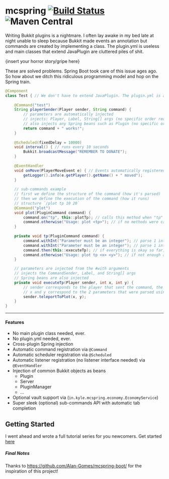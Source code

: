 # mcspring [![Build Status](https://travis-ci.org/kylepls/mcspring.svg?branch=master)](https://travis-ci.org/kylepls/mcspring) ![Maven Central](https://img.shields.io/maven-central/v/in.kyle.mcspring/mcspring)

Writing Bukkit plugins is a nightmare. I often lay awake in my bed late at night unable to sleep
 because Bukkit made events an annotation but commands are created by implementing a class. 
 The plugin.yml is useless and main classes that extend JavaPlugin are cluttered piles of shit. 
 
 {insert your horror story/gripe here}
  
These are solved problems. Spring Boot took care of this issue ages ago. 
So how about we ditch this ridiculous programming model and hop on the Spring train.


```java
@Component
class Test { // We don't have to extend JavaPlugin. The plugin.yml is also generated for us.
    
    @Command("test")
    String playerSender(Player sender, String command) {
        // parameters are automatically injected
        // injects: Player, Label, String[] args (no specific order required)
        // also injects any Spring beans such as Plugin (no specific order required)
        return command + " works!";
    }
    
    @Scheduled(fixedDelay = 10000)
    void interval() { // runs every 10 seconds
        Bukkit.broadcastMessage("REMEMBER TO DONATE");
    }
    
    @EventHandler
    void onMove(PlayerMoveEvent e) { // Events automatically registered
        getLogger().info(e.getPlayer().getName() + " moved");
    }
    
    // sub-commands example
    // first we define the structure of the command (how it's parsed)
    // then we define the execution of the command (how it runs)
    // structure `/plot tp 10 20`
    @Command("plot")
    void plot(PluginCommand command) {
        command.on("tp", this::plotTp); // calls this method when "tp" is passed
        command.otherwise("Usage: plot <tp>"); // if no methods were called, fallback to this message
    }
    
    private void tp(PluginCommand command) {
        command.withInt("Parameter must be an integer"); // parse 1 integer from the command, otherwise show the message parameter
        command.withInt("Parameter must be an integer"); // parse 1 integer from the command, otherwise show the message parameter
        command.then(this::executeTp); // if everything is okay so far, run the executor
        command.otherwise("Usage: plot tp <x> <y>"); // if not enough args (or too many) were passed, show this message
    }

    // parameters are injected from the #with arguments
    // injects the CommandSender, Label, and String[] args
    // Spring beans are also injected    
    private void executeTp(Player sender, int x, int y) {
        // sender corresponds to the player that sent the command, the argument position doesn't matter
        // x and y correspond to the 2 parameters that were parsed using the #withInt method
        sender.teleportToPlot(x, y);
    }    
}
```

---

#### Features
* No main plugin class needed, ever.
* No plugin.yml needed, ever.
* Cross-plugin Spring injection
* Automatic command registration via `@Command`
* Automatic scheduler registration via `@Scheduled`
* Automatic listener registration (no listener interface needed) via `@EventHandler`
* Injection of common Bukkit objects as beans
  * Plugin
  * Server
  * PluginManager
  * ...
* Optional vault support via (`in.kyle.mcspring.economy.EconomyService`)
* Super sleek (optional) sub-commands API with automatic tab completion

## Getting Started
I went ahead and wrote a full tutorial series for you newcomers. Get started [here](https://github.com/kylepls/mcspring/wiki/Getting-Setup)

##### Final Notes
Thanks to https://github.com/Alan-Gomes/mcspring-boot/ for the inspiration of this project!
